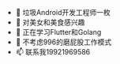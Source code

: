 - 👋 垃圾Android开发工程师一枚
- 👀 对美女和美食感兴趣
- 🌱 正在学习Flutter和Golang
- 💞️ 不考虑996的磨屁股工作模式
- 📫 联系我19921969586

<!---
RUANHAOANDROID/RUANHAOANDROID is a ✨ special ✨ repository because its `README.md` (this file) appears on your GitHub profile.
You can click the Preview link to take a look at your changes.
--->
